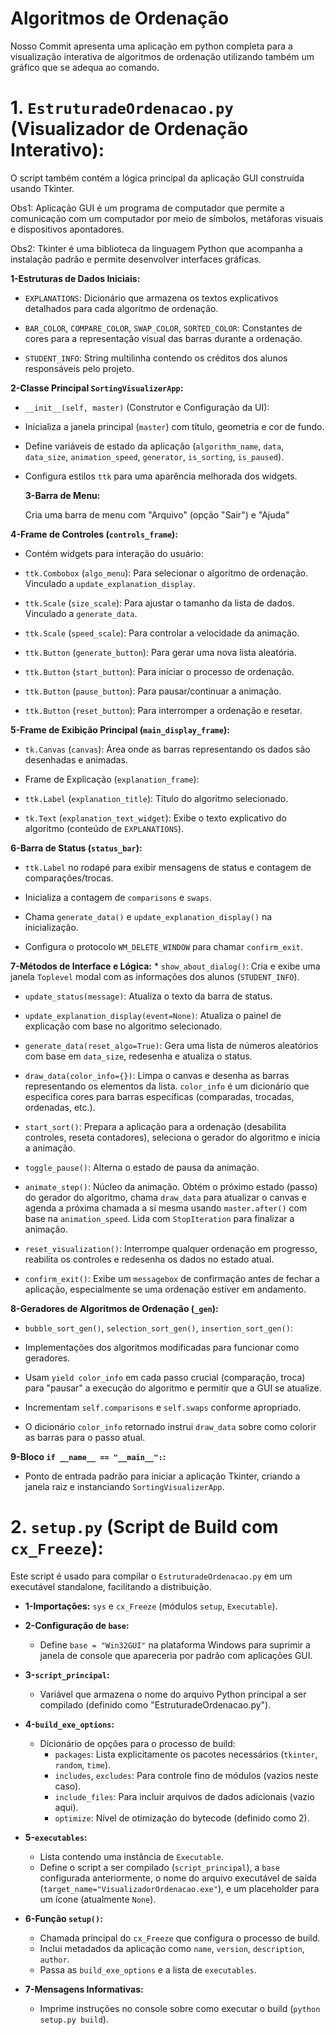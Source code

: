 # Algoritmos de Ordenação 

Nosso Commit apresenta uma aplicação em python completa para a visualização interativa de algoritmos de ordenação utilizando também um gráfico que se adequa ao comando. 

# 1. `EstruturadeOrdenacao.py` (Visualizador de Ordenação Interativo):

O script também contém a lógica principal da aplicação GUI construída usando Tkinter.

Obs1: Aplicação GUI é um programa de computador que permite a comunicação com um computador por meio de símbolos, metáforas visuais e dispositivos apontadores.

Obs2: Tkinter é uma biblioteca da linguagem Python que acompanha a instalação padrão e permite desenvolver interfaces gráficas.

**1-Estruturas de Dados Iniciais:**

* `EXPLANATIONS`: Dicionário que armazena os textos explicativos detalhados para cada algoritmo de ordenação.
  
*   `BAR_COLOR`, `COMPARE_COLOR`, `SWAP_COLOR`, `SORTED_COLOR`: Constantes de cores para a representação visual das barras durante a ordenação.
    
*   `STUDENT_INFO`: String multilinha contendo os créditos dos alunos responsáveis pelo projeto.

  **2-Classe Principal `SortingVisualizerApp`:**
  * `__init__(self, master)` (Construtor e Configuração da UI):
    
  * Inicializa a janela principal (`master`) com título, geometria e cor de fundo.
        
  *   Define variáveis de estado da aplicação (`algorithm_name`, `data`, `data_size`, `animation_speed`, `generator`, `is_sorting`, `is_paused`).
            
  *   Configura estilos `ttk` para uma aparência melhorada dos widgets.
        
      **3-Barra de Menu:**
        
        Cria uma barra de menu com "Arquivo" (opção "Sair") e "Ajuda"
                
 **4-Frame de Controles (`controls_frame`):**
        
  *   Contém widgets para interação do usuário:
            
 *   `ttk.Combobox` (`algo_menu`): Para selecionar o algoritmo de ordenação.
                    Vinculado a `update_explanation_display`.
                    
*   `ttk.Scale` (`size_scale`): Para ajustar o tamanho da lista de dados.
                    Vinculado a `generate_data`.
                    
  *   `ttk.Scale` (`speed_scale`): Para controlar a velocidade da animação.
                
*    `ttk.Button` (`generate_button`): Para gerar uma nova lista aleatória.
                
  *   `ttk.Button` (`start_button`): Para iniciar o processo de ordenação.
                
*    `ttk.Button` (`pause_button`): Para pausar/continuar a animação.
                
  *   `ttk.Button` (`reset_button`): Para interromper a ordenação e resetar.
                
  **5-Frame de Exibição Principal (`main_display_frame`):**
        
  * `tk.Canvas` (`canvas`): Área onde as barras representando os dados são desenhadas e animadas.
            
*  Frame de Explicação (`explanation_frame`):
            
*   `ttk.Label` (`explanation_title`): Título do algoritmo selecionado.
                
*  `tk.Text` (`explanation_text_widget`): Exibe o texto explicativo do algoritmo (conteúdo de `EXPLANATIONS`).
                
  **6-Barra de Status (`status_bar`):**
        
*    `ttk.Label` no rodapé para exibir mensagens de status e contagem de comparações/trocas.
            
*   Inicializa a contagem de `comparisons` e `swaps`.
        
*   Chama `generate_data()` e `update_explanation_display()` na inicialização.
        
*   Configura o protocolo `WM_DELETE_WINDOW` para chamar `confirm_exit`.

  **7-Métodos de Interface e Lógica:**
        *  `show_about_dialog()`: Cria e exibe uma janela `Toplevel` modal com as informações dos alunos (`STUDENT_INFO`).
        
  *   `update_status(message)`: Atualiza o texto da barra de status.
        
  *   `update_explanation_display(event=None)`: Atualiza o painel de explicação com base no algoritmo selecionado.
        
  *   `generate_data(reset_algo=True)`: Gera uma lista de números aleatórios com base em `data_size`, redesenha e atualiza o status.
        
  *   `draw_data(color_info={})`: Limpa o canvas e desenha as barras representando os elementos da lista. `color_info` é um dicionário que especifica cores para barras específicas (comparadas, trocadas, ordenadas, etc.).
        
  *   `start_sort()`: Prepara a aplicação para a ordenação (desabilita controles, reseta contadores), seleciona o gerador do algoritmo e inicia a animação.
        
  *   `toggle_pause()`: Alterna o estado de pausa da animação.
        
  *   `animate_step()`: Núcleo da animação. Obtém o próximo estado (passo) do gerador do algoritmo, chama `draw_data` para atualizar o canvas e agenda a próxima chamada a si mesma usando `master.after()` com base na `animation_speed`. Lida com `StopIteration` para finalizar a animação.
        
  *   `reset_visualization()`: Interrompe qualquer ordenação em progresso, reabilita os controles e redesenha os dados no estado atual.
        
  *   `confirm_exit()`: Exibe um `messagebox` de confirmação antes de fechar a aplicação, especialmente se uma ordenação estiver em andamento.

  **8-Geradores de Algoritmos de Ordenação (`_gen`):**

  *   `bubble_sort_gen()`, `selection_sort_gen()`, `insertion_sort_gen()`:
    
*   Implementações dos algoritmos modificadas para funcionar como geradores.
  
 *   Usam `yield color_info` em cada passo crucial (comparação, troca) para "pausar" a execução do algoritmo e permitir que a GUI se atualize.

*   Incrementam `self.comparisons` e `self.swaps` conforme apropriado.
  
  *   O dicionário `color_info` retornado instrui `draw_data` sobre como colorir as barras para o passo atual.

  **9-Bloco `if __name__ == "__main__":`:**
  
  *   Ponto de entrada padrão para iniciar a aplicação Tkinter, criando a janela raiz e instanciando `SortingVisualizerApp`.

# **2. `setup.py` (Script de Build com `cx_Freeze`):**

Este script é usado para compilar o `EstruturadeOrdenacao.py` em um executável standalone, facilitando a distribuição.

*   **1-Importações:** `sys` e `cx_Freeze` (módulos `setup`, `Executable`).
  
*   **2-Configuração de `base`:**
  
    *   Define `base = "Win32GUI"` na plataforma Windows para suprimir a janela de console que apareceria por padrão com aplicações GUI.
*   **3-`script_principal`:**
    *   Variável que armazena o nome do arquivo Python principal a ser compilado
        (definido como "EstruturadeOrdenacao.py").
*   **4-`build_exe_options`:**
    *   Dicionário de opções para o processo de build:
        *   `packages`: Lista explicitamente os pacotes necessários (`tkinter`, `random`, `time`).
        *   `includes`, `excludes`: Para controle fino de módulos (vazios neste caso).
        *   `include_files`: Para incluir arquivos de dados adicionais (vazio aqui).
        *   `optimize`: Nível de otimização do bytecode (definido como 2).
*   **5-`executables`:**
    *   Lista contendo uma instância de `Executable`.
    *   Define o script a ser compilado (`script_principal`), a `base` configurada anteriormente, o nome do arquivo executável de saída
        (`target_name="VisualizadorOrdenacao.exe"`), e um placeholder para um ícone (atualmente `None`).
*   **6-Função `setup()`:**
    *   Chamada principal do `cx_Freeze` que configura o processo de build.
    *   Inclui metadados da aplicação como `name`, `version`, `description`, `author`.
    *   Passa as `build_exe_options` e a lista de `executables`.
*   **7-Mensagens Informativas:**
    *   Imprime instruções no console sobre como executar o build
        (`python setup.py build`).
